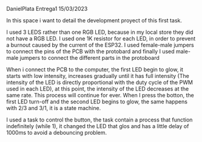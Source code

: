 DanielPlata  Entrega1 15/03/2023

In this space i want to detail the development proyect of this first task.

I used 3 LEDS rather than one RGB LED, because in my local store they did not have a RGB LED. I used one 1K resistor for each LED, in order to prevent a burnout caused by the current of the ESP32. I used female-male jumpers to connect the pins of the PCB with the protobard and finally I used male-male jumpers to connect the different parts in the protoboard

When i connect the PCB to the computer, the first LED begin to glow, it starts with low intensity, increases gradually until it has full intensity (The intensity of the LED is directly proportional with the duty cycle of the PWM used in each LED), at this point, the intensity of the LED decreases at the same rate. This process will continue for ever. When I press the botton, the first LED turn-off and the second LED begins to glow, the same happens with 2/3 and 3/1, it is a state machine.  

I used a task to control the button, the task contain a process that function indefinitely (while 1), it changed the LED that glos and has a little delay of 1000ms to avoid a debouncing problem.